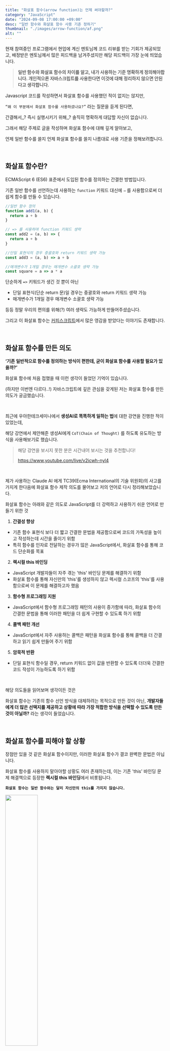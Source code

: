 ```yaml
---
title: "화살표 함수(arrow function)는 언제 써야할까?"
category: "JavaScript"
date: "2024-09-08 17:00:00 +09:00"
desc: "일반 함수와 화살표 함수 사용 기준 정하기"
thumbnail: "./images/arrow-function/af.png"
alt: ""
---
```


현재 참여중인 프로그램에서 현업에 계신 멘토님께 코드 리뷰를 받는 기회가 제공되었고, 배정받은 멘토님께서 많은 피드백을 남겨주셨지만 해당 피드백이 가장 눈에 띄었습니다.

> **일반 함수와 화살표 함수의 차이를 알고, 내가 사용하는 기준 명확하게 정의해야합니다.
> 개인적으론 자바스크립트를 사용한다면 이것에 대해 정리하지 않으면 안된다고 생각합니다.**

Javascript 코드를 작성하면서 화살표 함수를 사용했던 적이 없지는 않지만,

`“왜 이 부분에서 화살표 함수를 사용하셨나요?”` 라는 질문을 듣게 된다면,

간결해서,,? 즉시 실행시키기 위해,,? 솔직히 명확하게 대답할 자신이 없습니다.

그래서 해당 주제로 글을 작성하며 화살표 함수에 대해 깊게 알아보고,

언제 일반 함수를 쓸지 언제 화살표 함수를 쓸지 나름대로 사용 기준을 정해보려합니다.

<br/>

## 화살표 함수란?

ECMAScript 6 (ES6) 표준에서 도입된 함수를 정의하는 간결한 방법입니다.

기존 일반 함수를 선언하는데 사용하는 `function` 키워드 대신에 `⇒` 를 사용함으로써 더 쉽게 함수를 만들 수 있습니다.

```jsx
//일반 함수 정의
function add1(a, b) {
  return a + b
}

// => 를 사용하여 function 키워드 생략
const add2 = (a, b) => {
  return a + b
}

//단일 표현식의 경우 중괄호와 return 키워드 생략 가능
const add3 = (a, b) => a + b

//매개변수가 1개일 경우는 매개변수 소괄호 생략 가능
const square = a => a * a
```

단순하게 `=>` 키워드가 생긴 것 뿐이 아닌

- 단일 표현식(단순 return 문)일 경우는 중괄호와 return 키워드 생략 가능
- 매개변수가 1개일 경우 매개변수 소괄호 생략 가능

등등 정말 우리의 편의를 위해(?) 여러 생략도 가능하게 만들어주셨습니다.

그리고 이 화살표 함수는 [커피스크립트](https://namu.wiki/w/CoffeeScript)에서 많은 영감을 받았다는 이야기도 존재합니다.

<br/>

## 화살표 함수를 만든 의도

**‘기존 일반적으로 함수를 정의하는 방식이 편한데, 굳이 화살표 함수를 사용할 필요가 있을까?’**

화살표 함수에 처음 접했을 때 이런 생각이 들었던 기억이 있습니다.

(하지만 이번엔 다르다..!) 자바스크립트에 깊은 관심을 갖게된 저는 화살표 함수를 만든 의도가 궁금했습니다.

<br/>

최근에 우아한테크세미나에서 **생성AI로 똑똑하게 일하는 법**에 대한 강연을 진행한 적이 있었는데,

해당 강연에서 제안해준 생성AI에게 `CoT(Chain of Thought)` 를 하도록 유도하는 방식을 사용해보기로 했습니다.

> 해당 강연을 보시지 못한 분은 시간내어 보시는 것을 추천합니다!
>
> https://www.youtube.com/live/v2icwh-nyl4

<br/>

제가 사용하는 Claude AI 에게 TC39(Ecma International의 기술 위원회)의 사고를 가지게 한다음에 화살표 함수 제작 의도를 물어보고 저의 언어로 다시 정리해보았습니다.

화살표 함수는 아래와 같은 의도로 JavaScript를 더 강력하고 사용하기 쉬운 언어로 만들기 위한 것

1. **간결성 향상**

- 기존 함수 표현식 보다 더 짧고 간결한 문법을 제공함으로써 코드의 가독성을 높이고 작성하는데 시간을 줄이기 위함
- 특히 함수를 인자로 전달하는 경우가 많은 JavaScript에서, 화살표 함수를 통해 코드 단순화를 목표

2. **렉시컬 this 바인딩**

- JavaScript 개발자들이 자주 겪는 'this' 바인딩 문제를 해결하기 위함
- 화살표 함수를 통해 자신만의 'this'를 생성하지 않고 렉시컬 스코프의 'this'를 사용함으로써 이 문제를 해결하고자 했음

3. **함수형 프로그래밍 지원**

- JavaScript에서 함수형 프로그래밍 패턴의 사용이 증가함에 따라, 화살표 함수의 간결한 문법을 통해 이러한 패턴을 더 쉽게 구현할 수 있도록 하기 위함

4. **콜백 패턴 개선**

- JavaScript에서 자주 사용하는 콜백은 패턴을 화살표 함수를 통해 콜백을 더 간결하고 읽기 쉽게 만들어 주기 위함

5. **암묵적 반환**

- 단일 표현식 함수일 경우, return 키워드 없이 값을 반환할 수 있도록 더더욱 간결한 코드 작성이 가능하도록 하기 위함

<br/>

해당 의도들을 읽어보며 생각이든 것은

화살표 함수는 기존의 함수 선언 방식을 대체하려는 목적으로 만든 것이 아닌,
**개발자들에게 더 많은 선택지를 제공하고 상황에 따라 가장 적합한 방식을 선택할 수 있도록 만든 것이 아닐까?** 라는 생각이 들었습니다.

<br/>

## 화살표 함수를 피해야 할 상황

장점만 있을 것 같은 화살표 함수이지만, 이러한 화살표 함수가 결코 완벽한 문법은 아닙니다.

화살표 함수를 사용하지 말아야할 상황도 여러 존재하는데, 이는 기존 'this' 바인딩 문제 해결책으로 등장한 **렉시컬 this 바인딩**에서 비롯됩니다.

**`화살표 함수는 일반 함수와는 달리 자신만의 this를 가지지 않습니다.`**

<img src="https://velog.velcdn.com/images/simsorry/post/815247ed-ee80-41d3-9886-6174eeebf57d/image.png" width="45%" height="n%">

그래서 화살표 함수에서 this 키워드로 접근하면, 자신이 아닌 자신의 바로 바깥에 위치한 값을 가져옵니다.

이를 설명하는 대표적인 예시인 `객체 메서드`를 통해 살펴보겠습니다.

### 1. 객체 메서드

```jsx
const obj = {
  name: "재성",
  greet: () => {
    console.log(`Hello, ${this.name}`)
  },
}
obj.greet() // 출력: Hello, undefined

const obj = {
  name: "재성",
  greet() {
    console.log(`Hello, ${this.name}`)
  },
}
obj.greet() // 출력: Hello, 재성
```

객체 메서드를 일반함수로 선언하는 경우에는 this 를 선언한 위치의 객체를 본 것과 달리,

화살표 함수로 선언하는 경우에는 this를 객체 바깥에 있는 window를 가르킵니다.

자신을 this를 가질 수 없는 문제점은 객체 메서드만이 아닌 다양한 부분에서 대두될 수 있습니다.

<br/>

### **2. 프로토타입 메서드**

프로토타입 메서드에서 발생하는 this 바인딩 문제

```jsx
function Person(name) {
  this.name = name
}

const person = new Person("재성")
```

`화살표 함수`

```jsx
Person.prototype.greet = () => {
  console.log(`Hello, ${this.name}`)
}

person.greet()
// 출력: Hello, undefined
```

`일반 함수`

```jsx
Person.prototype.greet = function () {
  console.log(`Hello, ${this.name}`)
}

person.greet()
// 출력: Hello, 재성
```

<br/>

### **3. 동적 this가 필요한 이벤트 핸들러**

이벤트 핸들러에서 this 요소는 정말 중요합니다.

하지만 화살표 함수는 의도한 this를 가르키는데 방해가 될 수 있습니다.

`화살표 함수`

```jsx
button.addEventListener("click", () => {
  this.classList.toggle("on")
})
```

`일반 함수`

```jsx
button.addEventListener("click", function () {
  this.classList.toggle("on")
})
```

<br/>

### **4. call, apply, bind 메서드와 함께 사용할 때**

해당 메서드들은 this를 명시적으로 바인딩하려고 할 때 사용되는데, 화살표 함수는 이를 무시합니다.

`2개의 객체`

```jsx
const obj1 = { name: "심재" }
const obj2 = { name: "재성" }
```

`화살표 함수`

```jsx
const greet = () => {
  console.log(`Hello, ${this.name}`)
}

greet.call(obj1) // 출력: Hello, undefined
greet.apply(obj2) // 출력: Hello, undefined
```

`일반 함수`

```jsx
function greetCorrect() {
  console.log(`Hello, ${this.name}`)
}

greetCorrect.call(obj1) // 출력: Hello, 심재
greetCorrect.apply(obj2) // 출력: Hello, 재성
```

<br/>

### **5. 생성자 함수**

화살표 함수는 생성자로 사용될 수 없어, new 키워드와 함께 사용하면 오류가 발생합니다.

`화살표 함수`

```jsx
const Person = name => {
  this.name = name
}

const brian = new Person("재성") // TypeError: Person is not a constructor
```

`일반 함수`

```jsx
function Person(name) {
  this.name = name
}

const brianCorrect = new PersonCorrect("재성") // 정상 작동
```

<br/>

### **6. arguments 객체가 필요한 경우**

자바스크립트 함수에서는 `arguments` 라는 인수들을 담고 있는 배열 객체를 사용할 수 있지만,

화살표 함수는 자체 `arguments 객체`를 가지지 않습니다.

`화살표 함수`

```jsx
const sum = () => {
  return Array.from(arguments).reduce((acc, val) => acc + val, 0)
}

console.log(sum(1, 2, 3)) // ReferenceError: arguments is not defined
```

`일반 함수`

```jsx
function sum() {
  return Array.from(arguments).reduce((acc, val) => acc + val, 0)
}

console.log(sum(1, 2, 3)) // 출력: 6
```

<br/>

**화살표 함수 피해야하는 상황을 한줄 요약하자면!**

> this를 통해 함수를 작성하여 무언가 하려 할 때, 화살표 함수 사용은 일단 배제를 하면 좋을 것 같습니다.

<br/>

## 화살표 함수를 사용하면 좋은 상황

상단 소제목으로 둔, **`화살표 함수를 만든 의도`** 와 어느 정도 상통하는 주제입니다.

**`화살표 함수를 피해야 할 상황`** 에서 너무 다양한 예시를 들어둔 상황이라,

**`화살표 함수를 사용하면 좋은 상황`** 에 예시를 들어두지 않으면 화살표 함수가 섭섭해할 것 같습니다.

<br/>

### 1. 간단한 콜백 함수로 사용할 때

map, filter, reduce 등의 배열 메소드와 함께 사용할 때 화살표 함수를 사용하면 코드가 매우 간결해집니다.

`일반 함수 표현식 사용 (ES5 이전)`

```jsx
var numbers = [1, 2, 3, 4, 5]
var squared = numbers.map(function (n) {
  return n * n
})
console.log(squared) // 출력: [1, 4, 9, 16, 25]
```

`화살표 함수 사용`

```jsx
const numbers = [1, 2, 3, 4, 5]
const squared = numbers.map(n => n * n)
console.log(squared) // 출력: [1, 4, 9, 16, 25]
```

<br/>

### 2. 상위 스코프의 this를 그대로 사용해야 할 때

이벤트 핸들러나 타이머 함수 등에서는 외부 this를 참조해야할 일이 정말 많습니다.

자신만의 this를 가지지 않는 것이 상단에서 언급한 개발자들이 많이 겪었던 'this' 바인딩 문제를 해결해주었습니다.

`화살표 함수 등장 이전`

변수에 this 할당하는 Self Pattern을 통해 원하는 객체에 접근했었습니다.

```jsx
var counterVar = {
  count: 0,
  start: function () {
    var self = this
    setInterval(function () {
      self.count++
      console.log(self.count)
    }, 1000)
  },
}
counterVar.start()
```

`화살표 함수 등장 이후`

외부 this를 자동적으로 참조한다는 점에서 원하는 this를 가지기 위한 추가적인 작업이 필요없어졌습니다.

```jsx
const counter = {
  count: 0,
  start: function () {
    setInterval(() => {
      this.count++
      console.log(this.count)
    }, 1000)
  },
}
counter.start()
```

<br/>

### 3. 함수형 프로그래밍 패턴을 구현할 때

화살표 함수를 사용하면 함수 합성 및 고차함수를 더 쉽게 표현할 수 있습니다.

```jsx
const compose =
  (...fns) =>
  x =>
    fns.reduceRight((y, f) => f(y), x)
const addOne = x => x + 1
const double = x => x * 2
const addOneThenDouble = compose(double, addOne)
console.log(addOneThenDouble(3)) // 출력: 8
```

<br/>

### 4. 즉시 실행 함수(IIFE)로 사용할 때

`IIFE = Immediately Invoked Function Expression`

필요없는 전역 변수 생성을 줄이거나, private 한 변수를 만들기 위한 즉시 실행 함수를 쉽게 만들 수 있습니다.

```jsx
;(() => {
  const privateVar = "저는 외부에서 접근되기 싫은 변수에요."
  console.log(privateVar)
})()
```

<br/>

### 5. 메소드 체이닝에서 중간 함수로 사용할 때

this 바인딩이 필요 없는 경우에서 메소드 체이닝을 중간 함수로 사용할 때 가독성이 좋아집니다.

```jsx
const result = [1, 2, 3, 4, 5]
  .filter(n => n % 2 === 0)
  .map(n => n * 2)
  .reduce((a, b) => a + b, 0)
console.log(result) // 출력: 12
```

<br/>

## 결론

화살표 함수는 다양한 측면에서 일반함수에 비해 많은 장점을 가지지만, 일반 함수의 모든 기능을 대변하지 못합니다.

따라서 자바스크립트를 사용하는 개발자는 각 함수 유형의 특성을 이해하고 상황에 맞게 선택해야 합니다.

일반 함수와 화살표 함수의 차이를 명확히 하는데 해당 글이 도움이 되길 바랍니다! 😊

<br/>

## 참고

- [https://inpa.tistory.com/entry/JS-📚-자바스크립트-화살표-함수-정리](https://inpa.tistory.com/entry/JS-%F0%9F%93%9A-%EC%9E%90%EB%B0%94%EC%8A%A4%ED%81%AC%EB%A6%BD%ED%8A%B8-%ED%99%94%EC%82%B4%ED%91%9C-%ED%95%A8%EC%88%98-%EC%A0%95%EB%A6%AC)
- [https://jongminfire.dev/java-script-즉시실행함수-iife](https://jongminfire.dev/java-script-%EC%A6%89%EC%8B%9C%EC%8B%A4%ED%96%89%ED%95%A8%EC%88%98-iife)
- [https://velog.io/@yjh8806/화살표-함수와-일반-함수의-차이](https://velog.io/@yjh8806/%ED%99%94%EC%82%B4%ED%91%9C-%ED%95%A8%EC%88%98%EC%99%80-%EC%9D%BC%EB%B0%98-%ED%95%A8%EC%88%98%EC%9D%98-%EC%B0%A8%EC%9D%B4)
